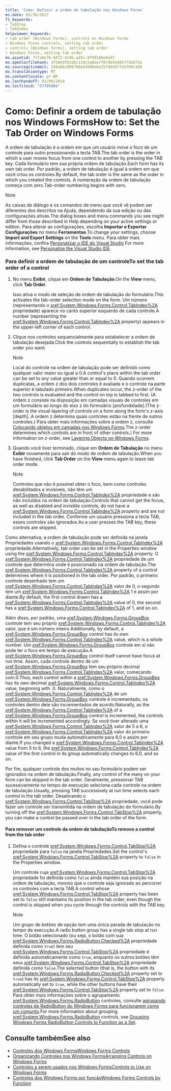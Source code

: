 ```yaml
---
title: 'Como: Definir a ordem de tabulação nos Windows Forms'
ms.date: 03/30/2017
f1_keywords:
- TabStop
- TabIndex
helpviewer_keywords:
- tab order [Windows Forms], controls on Windows forms
- Windows Forms controls, setting tab order
- controls [Windows Forms], setting tab order
- Windows Forms, setting tab order
ms.assetid: 71fa8e76-0472-414b-ad3c-0f90166e0ad7
ms.openlocfilehash: 3f566dfb5dbc118c5a6be7f874b5b4857756075a
ms.sourcegitcommit: 160a88c8087b0e63606e6e35f9bd57fa5f69c168
ms.translationtype: MT
ms.contentlocale: pt-BR
ms.lasthandoff: 03/09/2019
ms.locfileid: "57705866"
---
```

# <a name="how-to-set-the-tab-order-on-windows-forms"></a><span data-ttu-id="ce34e-102">Como: Definir a ordem de tabulação nos Windows Forms</span><span class="sxs-lookup"><span data-stu-id="ce34e-102">How to: Set the Tab Order on Windows Forms</span></span>
<span data-ttu-id="ce34e-103">A ordem de tabulação é a ordem em que um usuário move o foco de um controle para outro pressionando a tecla TAB.</span><span class="sxs-lookup"><span data-stu-id="ce34e-103">The tab order is the order in which a user moves focus from one control to another by pressing the TAB key.</span></span> <span data-ttu-id="ce34e-104">Cada formulário tem sua própria ordem de tabulação.</span><span class="sxs-lookup"><span data-stu-id="ce34e-104">Each form has its own tab order.</span></span> <span data-ttu-id="ce34e-105">Por padrão, a ordem de tabulação é igual à ordem em que você criou os controles.</span><span class="sxs-lookup"><span data-stu-id="ce34e-105">By default, the tab order is the same as the order in which you created the controls.</span></span> <span data-ttu-id="ce34e-106">A numeração da ordem de tabulação começa com zero.</span><span class="sxs-lookup"><span data-stu-id="ce34e-106">Tab-order numbering begins with zero.</span></span>  
  
> [!NOTE]
>  <span data-ttu-id="ce34e-107">As caixas de diálogo e os comandos de menu que você vê podem ser diferentes dos descritos na Ajuda, dependendo da sua edição ou das configurações ativas.</span><span class="sxs-lookup"><span data-stu-id="ce34e-107">The dialog boxes and menu commands you see might differ from those described in Help depending on your active settings or edition.</span></span> <span data-ttu-id="ce34e-108">Para alterar as configurações, escolha **Importar e Exportar Configurações** no menu **Ferramentas**.</span><span class="sxs-lookup"><span data-stu-id="ce34e-108">To change your settings, choose **Import and Export Settings** on the **Tools** menu.</span></span> <span data-ttu-id="ce34e-109">Para obter mais informações, confira [Personalizar o IDE do Visual Studio](/visualstudio/ide/personalizing-the-visual-studio-ide).</span><span class="sxs-lookup"><span data-stu-id="ce34e-109">For more information, see [Personalize the Visual Studio IDE](/visualstudio/ide/personalizing-the-visual-studio-ide).</span></span>  
  
### <a name="to-set-the-tab-order-of-a-control"></a><span data-ttu-id="ce34e-110">Para definir a ordem de tabulação de um controle</span><span class="sxs-lookup"><span data-stu-id="ce34e-110">To set the tab order of a control</span></span>  
  
1.  <span data-ttu-id="ce34e-111">No menu **Exibir**, clique em **Ordem de Tabulação**.</span><span class="sxs-lookup"><span data-stu-id="ce34e-111">On the **View** menu, click **Tab Order**.</span></span>  
  
     <span data-ttu-id="ce34e-112">Isso ativa o modo de seleção de ordem de tabulação do formulário.</span><span class="sxs-lookup"><span data-stu-id="ce34e-112">This activates the tab-order selection mode on the form.</span></span> <span data-ttu-id="ce34e-113">Um número (representando o <xref:System.Windows.Forms.Control.TabIndex%2A> propriedade) aparece no canto superior esquerdo de cada controle.</span><span class="sxs-lookup"><span data-stu-id="ce34e-113">A number (representing the <xref:System.Windows.Forms.Control.TabIndex%2A> property) appears in the upper-left corner of each control.</span></span>  
  
2.  <span data-ttu-id="ce34e-114">Clique nos controles sequencialmente para estabelecer a ordem de tabulação desejada.</span><span class="sxs-lookup"><span data-stu-id="ce34e-114">Click the controls sequentially to establish the tab order you want.</span></span>  
  
    > [!NOTE]
    >  <span data-ttu-id="ce34e-115">Local do controle na ordem de tabulação pode ser definido como qualquer valor maior ou igual a 0.</span><span class="sxs-lookup"><span data-stu-id="ce34e-115">A control's place within the tab order can be set to any value greater than or equal to 0.</span></span> <span data-ttu-id="ce34e-116">Quando ocorrem duplicatas, a ordem z dos dois controles é avaliada e o controle na parte superior é tabulado primeiro.</span><span class="sxs-lookup"><span data-stu-id="ce34e-116">When duplicates occur, the z-order of the two controls is evaluated and the control on top is tabbed to first.</span></span> <span data-ttu-id="ce34e-117">(A ordem z consiste na disposição em camadas visuais de controles em um formulário ao longo do eixo z do formulário [profundidade].</span><span class="sxs-lookup"><span data-stu-id="ce34e-117">(The z-order is the visual layering of controls on a form along the form's z-axis [depth].</span></span> <span data-ttu-id="ce34e-118">A ordem z determina quais controles estão na frente de outros controles.) Para obter mais informações sobre a ordem z, consulte [Colocando objetos em camadas nos Windows Forms](how-to-layer-objects-on-windows-forms.md).</span><span class="sxs-lookup"><span data-stu-id="ce34e-118">The z-order determines which controls are in front of other controls.) For more information on z-order, see [Layering Objects on Windows Forms](how-to-layer-objects-on-windows-forms.md).</span></span>  
  
3.  <span data-ttu-id="ce34e-119">Quando você tiver terminado, clique em **Ordem de Tabulação** no menu **Exibir** novamente para sair do modo de ordem de tabulação.</span><span class="sxs-lookup"><span data-stu-id="ce34e-119">When you have finished, click **Tab Order** on the **View** menu again to leave tab order mode.</span></span>  
  
    > [!NOTE]
    >  <span data-ttu-id="ce34e-120">Controles que não é possível obter o foco, bem como controles desabilitados e invisíveis, não têm um <xref:System.Windows.Forms.Control.TabIndex%2A> propriedade e são não incluídos na ordem de tabulação.</span><span class="sxs-lookup"><span data-stu-id="ce34e-120">Controls that cannot get the focus, as well as disabled and invisible controls, do not have a <xref:System.Windows.Forms.Control.TabIndex%2A> property and are not included in the tab order.</span></span> <span data-ttu-id="ce34e-121">Conforme um usuário pressiona a tecla TAB, esses controles são ignorados.</span><span class="sxs-lookup"><span data-stu-id="ce34e-121">As a user presses the TAB key, these controls are skipped.</span></span>  
  
 <span data-ttu-id="ce34e-122">Como alternativa, a ordem de tabulação pode ser definida na janela Propriedades usando o <xref:System.Windows.Forms.Control.TabIndex%2A> propriedade.</span><span class="sxs-lookup"><span data-stu-id="ce34e-122">Alternatively, tab order can be set in the Properties window using the <xref:System.Windows.Forms.Control.TabIndex%2A> property.</span></span> <span data-ttu-id="ce34e-123">O <xref:System.Windows.Forms.Control.TabIndex%2A> propriedade de um controle que determina onde é posicionado na ordem de tabulação.</span><span class="sxs-lookup"><span data-stu-id="ce34e-123">The <xref:System.Windows.Forms.Control.TabIndex%2A> property of a control determines where it is positioned in the tab order.</span></span> <span data-ttu-id="ce34e-124">Por padrão, o primeiro controle desenhado tem um <xref:System.Windows.Forms.Control.TabIndex%2A> valor de 0, o segundo tem um <xref:System.Windows.Forms.Control.TabIndex%2A> 1 e assim por diante.</span><span class="sxs-lookup"><span data-stu-id="ce34e-124">By default, the first control drawn has a <xref:System.Windows.Forms.Control.TabIndex%2A> value of 0, the second has a <xref:System.Windows.Forms.Control.TabIndex%2A> of 1, and so on.</span></span>  
  
 <span data-ttu-id="ce34e-125">Além disso, por padrão, uma <xref:System.Windows.Forms.GroupBox> controle tem seu próprio <xref:System.Windows.Forms.Control.TabIndex%2A> valor, que é um número inteiro.</span><span class="sxs-lookup"><span data-stu-id="ce34e-125">Additionally, by default, a <xref:System.Windows.Forms.GroupBox> control has its own <xref:System.Windows.Forms.Control.TabIndex%2A> value, which is a whole number.</span></span> <span data-ttu-id="ce34e-126">Um <xref:System.Windows.Forms.GroupBox> controle em si não pode ter o foco em tempo de execução.</span><span class="sxs-lookup"><span data-stu-id="ce34e-126">A <xref:System.Windows.Forms.GroupBox> control itself cannot have focus at run time.</span></span> <span data-ttu-id="ce34e-127">Assim, cada controle dentro de um <xref:System.Windows.Forms.GroupBox> tem seu próprio decimal <xref:System.Windows.Forms.Control.TabIndex%2A> valor, começando com.0.</span><span class="sxs-lookup"><span data-stu-id="ce34e-127">Thus, each control within a <xref:System.Windows.Forms.GroupBox> has its own decimal <xref:System.Windows.Forms.Control.TabIndex%2A> value, beginning with .0.</span></span> <span data-ttu-id="ce34e-128">Naturalmente, como o <xref:System.Windows.Forms.Control.TabIndex%2A> de um <xref:System.Windows.Forms.GroupBox> controle é incrementado, os controles dentro dele são incrementados de acordo.</span><span class="sxs-lookup"><span data-stu-id="ce34e-128">Naturally, as the <xref:System.Windows.Forms.Control.TabIndex%2A> of a <xref:System.Windows.Forms.GroupBox> control is incremented, the controls within it will be incremented accordingly.</span></span> <span data-ttu-id="ce34e-129">Se você tiver alterado uma <xref:System.Windows.Forms.Control.TabIndex%2A> valor de 5 a 6, o <xref:System.Windows.Forms.Control.TabIndex%2A> valor do primeiro controle em seu grupo muda automaticamente para 6,0 e assim por diante.</span><span class="sxs-lookup"><span data-stu-id="ce34e-129">If you changed a <xref:System.Windows.Forms.Control.TabIndex%2A> value from 5 to 6, the <xref:System.Windows.Forms.Control.TabIndex%2A> value of the first control in its group automatically changes to 6.0, and so on.</span></span>  
  
 <span data-ttu-id="ce34e-130">Por fim, qualquer controle dos muitos no seu formulário podem ser ignorados na ordem de tabulação.</span><span class="sxs-lookup"><span data-stu-id="ce34e-130">Finally, any control of the many on your form can be skipped in the tab order.</span></span> <span data-ttu-id="ce34e-131">Geralmente, pressionar TAB sucessivamente no tempo de execução seleciona cada controle na ordem de tabulação.</span><span class="sxs-lookup"><span data-stu-id="ce34e-131">Usually, pressing TAB successively at run time selects each control in the tab order.</span></span> <span data-ttu-id="ce34e-132">Desativando o <xref:System.Windows.Forms.Control.TabStop%2A> propriedade, você pode fazer um controle ser transmitida na ordem de tabulação do formulário.</span><span class="sxs-lookup"><span data-stu-id="ce34e-132">By turning off the <xref:System.Windows.Forms.Control.TabStop%2A> property, you can make a control be passed over in the tab order of the form.</span></span>  
  
#### <a name="to-remove-a-control-from-the-tab-order"></a><span data-ttu-id="ce34e-133">Para remover um controle da ordem de tabulação</span><span class="sxs-lookup"><span data-stu-id="ce34e-133">To remove a control from the tab order</span></span>  
  
1.  <span data-ttu-id="ce34e-134">Defina o controle <xref:System.Windows.Forms.Control.TabStop%2A> propriedade para `false` na janela Propriedades.</span><span class="sxs-lookup"><span data-stu-id="ce34e-134">Set the control's <xref:System.Windows.Forms.Control.TabStop%2A> property to `false` in the Properties window.</span></span>  
  
     <span data-ttu-id="ce34e-135">Um controle cuja <xref:System.Windows.Forms.Control.TabStop%2A> propriedade foi definida como `false` ainda mantém sua posição na ordem de tabulação, mesmo que o controle seja ignorado ao percorrer os controles com a tecla TAB.</span><span class="sxs-lookup"><span data-stu-id="ce34e-135">A control whose <xref:System.Windows.Forms.Control.TabStop%2A> property has been set to `false` still maintains its position in the tab order, even though the control is skipped when you cycle through the controls with the TAB key.</span></span>  
  
    > [!NOTE]
    >  <span data-ttu-id="ce34e-136">Um grupo de botões de opção tem uma única parada de tabulação no tempo de execução.</span><span class="sxs-lookup"><span data-stu-id="ce34e-136">A radio button group has a single tab stop at run time.</span></span> <span data-ttu-id="ce34e-137">O botão selecionado (ou seja, o botão com sua <xref:System.Windows.Forms.RadioButton.Checked%2A> propriedade definida como `true`) tem seu <xref:System.Windows.Forms.Control.TabStop%2A> propriedade é definida automaticamente como `true`, enquanto os outros botões têm seus <xref:System.Windows.Forms.Control.TabStop%2A> propriedade definida como `false`.</span><span class="sxs-lookup"><span data-stu-id="ce34e-137">The selected button (that is, the button with its <xref:System.Windows.Forms.RadioButton.Checked%2A> property set to `true`) has its <xref:System.Windows.Forms.Control.TabStop%2A> property automatically set to `true`, while the other buttons have their <xref:System.Windows.Forms.Control.TabStop%2A> property set to `false`.</span></span> <span data-ttu-id="ce34e-138">Para obter mais informações sobre o agrupamento <xref:System.Windows.Forms.RadioButton> controles, consulte [agrupando controles de RadioButton do Windows Forms para funcionarem como um conjunto](how-to-group-windows-forms-radiobutton-controls-to-function-as-a-set.md).</span><span class="sxs-lookup"><span data-stu-id="ce34e-138">For more information about grouping <xref:System.Windows.Forms.RadioButton> controls, see [Grouping Windows Forms RadioButton Controls to Function as a Set](how-to-group-windows-forms-radiobutton-controls-to-function-as-a-set.md).</span></span>  
  
## <a name="see-also"></a><span data-ttu-id="ce34e-139">Consulte também</span><span class="sxs-lookup"><span data-stu-id="ce34e-139">See also</span></span>
- [<span data-ttu-id="ce34e-140">Controles dos Windows Forms</span><span class="sxs-lookup"><span data-stu-id="ce34e-140">Windows Forms Controls</span></span>](index.md)
- [<span data-ttu-id="ce34e-141">Organizando Controles nos Windows Forms</span><span class="sxs-lookup"><span data-stu-id="ce34e-141">Arranging Controls on Windows Forms</span></span>](arranging-controls-on-windows-forms.md)
- [<span data-ttu-id="ce34e-142">Controles a serem usados nos Windows Forms</span><span class="sxs-lookup"><span data-stu-id="ce34e-142">Controls to Use on Windows Forms</span></span>](controls-to-use-on-windows-forms.md)
- [<span data-ttu-id="ce34e-143">Controles dos Windows Forms por função</span><span class="sxs-lookup"><span data-stu-id="ce34e-143">Windows Forms Controls by Function</span></span>](windows-forms-controls-by-function.md)
